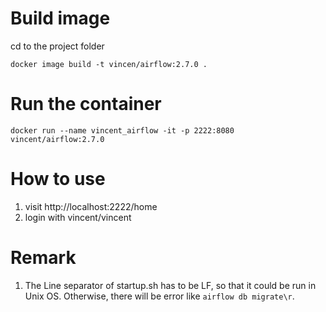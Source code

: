 # Build image

cd to the project folder

```
docker image build -t vincen/airflow:2.7.0 .
```

# Run the container

```
docker run --name vincent_airflow -it -p 2222:8080 vincent/airflow:2.7.0
```

# How to use
1. visit http://localhost:2222/home
2. login with vincent/vincent


# Remark

1. The Line separator of startup.sh has to be LF, so that it could be run in Unix OS. Otherwise, there will be error like `airflow db migrate\r`.
